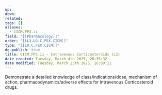 ```yaml
---
up: 
down: 
related: 
tags: []
aliases:
  - CICM.FP3.ii
field: "[[Pharmacology]]"
order: "[[L3.LO.C.PEX.CICM]]"
type: "[[LO.C.PEX.CICM]]"
dg-publish: true
title: CICM.FP3.ii - Intravenous Corticosteroids (L3)
date created: Tuesday, March 4th 2025, 20:35:32
date modified: Tuesday, March 25th 2025, 16:09:21
---
```


Demonstrate a detailed knowledge of class/indications/dose, mechanism of action, pharmacodynamics/adverse effects for Intravenous Corticosteroid drugs.
